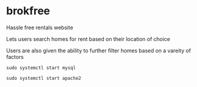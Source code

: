 # brokfree

Hassle free rentals website

Lets users search homes for rent based on their location of choice

Users are also given the ability to further filter homes based on a vareity of factors

`sudo systemctl start mysql`

`sudo systemctl start apache2`

